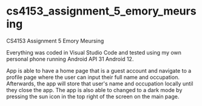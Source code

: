 # cs4153_assignment_5_emory_meursing

CS4153 Assignment 5 Emory Meursing

Everything was coded in Visual Studio Code and tested using my own personal phone running Android API 31 Android 12.

App is able to have a home page that is a guest account and navigate to a profile page where the user can input their full name and occupation. Afterwards, the app will store that user's name and occupation locally until they close the app. The app is also able to changed to a dark mode by pressing the sun icon in the top right of the screen on the main page.
